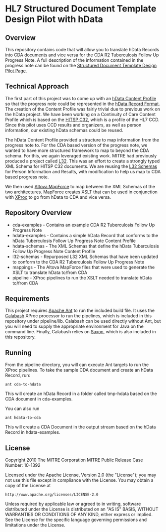 # HL7 Structured Document Template Design Pilot with hData #

## Overview ##

This repository contains code that will allow you to translate hData Records into CDA documents and vice versa for the CDA R2 Tuberculosis Follow Up Progress Note. A full description of the information contained in the progress note can be found on the [Structured Document Template Design Pilot Page](http://wiki.hl7.org/index.php?title=Structured_Document_Template_Design_Pilot).

## Technical Approach ##

The first part of this project was to come up with an [hData Content Profile](http://www.projecthdata.org/glossary.html) so that the progress note could be represented in the [hData Record Format](http://www.projecthdata.org/documents/pubs/hData%20Record%20Format-v8.pdf). The creation of the Content Profile was fairly trivial due to previous work on the hData project. We have been working on a Continuity of Care Content Profile which is based on the [HITSP C32](http://hitsp.org/ConstructSet_Details.aspx?&PrefixAlpha=4&PrefixNumeric=32), which is a profile of the HL7 CCD. Since this pilot uses CCD results and organizers, as well as person information, our existing hData schemas could be reused. 

The hData Content Profile provided a structure to map information from the progress note to. For the CDA based version of the progress note, we wanted to have more structured framework to map to beyond the CDA schema. For this, we again leveraged existing work. MITRE had previously produced a project called [L32](http://www.projecthdata.org/l32.html). This was an effort to create a strongly typed XML Schema for HITSP C32 documents. We are reusing the [L32 Schemas](http://github.com/projecthdata/L32) for Person Information and Results, with modification to help us map to CDA based progress note.

We then used [Altova MapForce](http://www.altova.com/mapforce.html) to map between the XML Schemas of the two architectures. MapForce creates XSLT that can be used in conjunction with [XProc](http://www.w3.org/TR/xproc/) to go from hData to CDA and vice versa.

## Repository Overview ##

* cda-examples - Contains an example CDA R2 Tuberculosis Follow Up Progress Note
* hdata-examples - Contains a simple hData Record that conforms to the hData Tuberculosis Follow Up Progress Note Content Profile
* hdata-schemas - The XML Schemas that define the hData Tuberculosis Follow Up Progress Note Content Profile
* l32-schemas - Repurposed L32 XML Schemas that have been updated to conform to the CDA R2 Tuberculosis Follow Up Progress Note
* mappings - The Altova MapForce files that were used to generate the XSLT to translate hData to/from CDA
* pipeline - XProc pipelines to run the XSLT needed to translate hData to/from CDA

## Requirements ##

This project requires [Apache Ant](http://ant.apache.org/) to run the included build file. It uses the [Calabash](http://xmlcalabash.com/) XProc processor to run the pipelines, which is included in this repository under pipeline/lib. Calabash can be used directly without Ant, but you will need to supply the appropriate environment for Java on the command line. Finally, Calabash relies on [Saxon](http://saxon.sourceforge.net/), which is also included in this repository.

## Running ##

From the pipeline directory, you will can execute Ant targets to run the XProc pipelines. To take the sample CDA document and create an hData Record, run:

    ant cda-to-hdata

This will create an hData Record in a folder called tmp-hdata based on the CDA document in cda-examples.

You can also run

    ant hdata-to-cda

This will create a CDA Document in the output stream based on the hData Record in hdata-examples.

## License

Copyright 2010 The MITRE Corporation
MITRE Public Release Case Number: 10-1392

Licensed under the Apache License, Version 2.0 (the "License");
you may not use this file except in compliance with the License.
You may obtain a copy of the License at

    http://www.apache.org/licenses/LICENSE-2.0

Unless required by applicable law or agreed to in writing, software
distributed under the License is distributed on an "AS IS" BASIS,
WITHOUT WARRANTIES OR CONDITIONS OF ANY KIND, either express or implied.
See the License for the specific language governing permissions and
limitations under the License.
